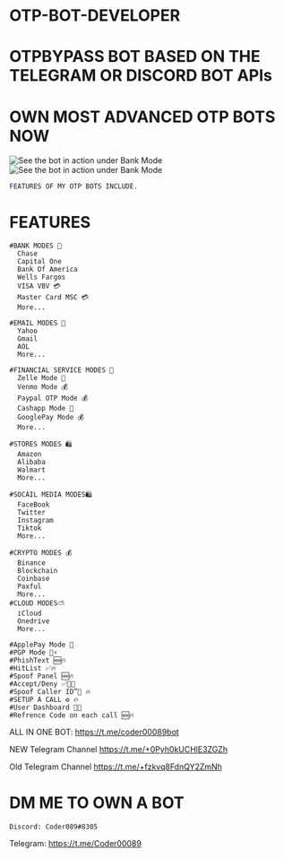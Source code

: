 # OTP-BOT-DEVELOPER

  # OTPBYPASS BOT BASED ON THE TELEGRAM OR DISCORD BOT APIs 

  # OWN MOST ADVANCED OTP BOTS NOW 
  
![See the bot in action under Bank Mode](https://user-images.githubusercontent.com/117955242/218443550-f28fed1b-b945-4061-993e-0f91ddd95fd3.jpeg)
![See the bot in action under Bank Mode](https://user-images.githubusercontent.com/117955242/218444021-5e9b52e6-01a4-4fa7-8c9a-2ee4d3f9207f.png)
    
    FEATURES OF MY OTP BOTS INCLUDE.
    
  # FEATURES
    #BANK MODES 🏦
      Chase
      Capital One
      Bank Of America
      Wells Fargos
      VISA VBV 💳
      Master Card MSC 💳
      More...
    
    #EMAIL MODES 📧
      Yahoo
      Gmail
      AOL
      More...

    #FINANCIAL SERVICE MODES 📧
      Zelle Mode 🏦
      Venmo Mode 💰
      Paypal OTP Mode 💰
      Cashapp Mode 💸
      GooglePay Mode 💰
      More...
      
    #STORES MODES 🛍
      Amazon
      Alibaba
      Walmart
      More...
     
    #SOCAIL MEDIA MODES🛍
      FaceBook
      Twitter
      Instagram
      Tiktok
      More...
      
    #CRYPTO MODES 💰
      Binance
      Blockchain
      Coinbase
      Paxful
      More...
    #CLOUD MODES⛅️
      iCloud
      Onedrive
      More...
      
    #ApplePay Mode 🍏
    #PGP Mode 📱⚡️
    #PhishText 🆕🔥
    #HitList ✅🔥
    #Spoof Panel 🆕🔥
    #Accept/Deny ✅📱🔥
    #Spoof Caller ID”🤡 🔥
    #SETUP A CALL ⚙️ 🔥
    #User Dashboard 📱🔥
    #Refrence Code on each call 🆕🔥
    
ALL IN ONE BOT: https://t.me/coder00089bot

NEW Telegram Channel https://t.me/+0Pyh0kUCHlE3ZGZh

Old Telegram Channel https://t.me/+fzkvq8FdnQY2ZmNh
    
   # DM ME TO OWN A BOT
    Discord: Coder089#8305
Telegram: https://t.me/Coder00089

 
